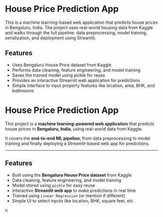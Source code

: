 










# House Price Prediction App

This is a machine learning-based web application that predicts house prices in Bengaluru, India. The project uses real-world housing data from Kaggle and walks through the full pipeline: data preprocessing, model training, serialization, and deployment using Streamlit.

## Features

- Uses Bengaluru House Price dataset from Kaggle
- Performs data cleaning, feature engineering, and model training
- Saves the trained model using pickle for reuse
- Provides an interactive Streamlit web application for predictions
- Simple interface to input property features like location, area, BHK, and bathrooms

# House Price Prediction App

This project is a **machine learning-powered web application** that predicts house prices in **Bengaluru, India**, using real-world data from Kaggle.

It covers the **end-to-end ML pipeline**, from data preprocessing to model training and finally deploying a Streamlit-based web app for predictions.

---

##  Features

- Built using the **Bengaluru House Price dataset** from Kaggle
- Data cleaning, feature engineering, and model training
- Model stored using `pickle` for easy reuse
- Interactive **Streamlit web app** to make predictions in real time
- Trained using `Linear Regression` (or mention if different)
- Simple UI to select inputs like location, BHK, square feet, etc.

  
 n
